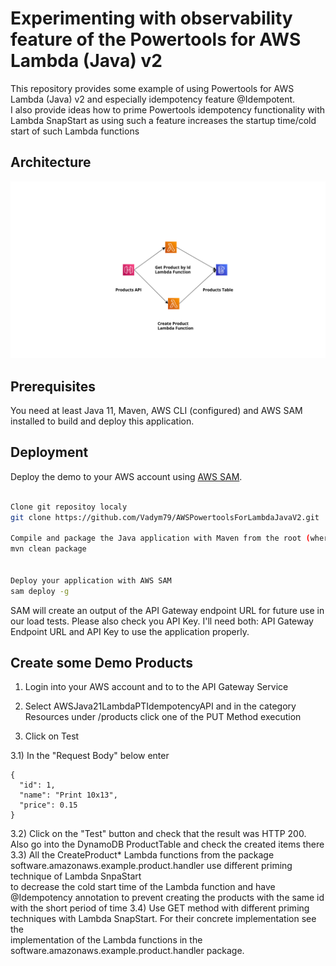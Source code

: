 # Experimenting with observability feature of the Powertools for AWS Lambda (Java) v2

This repository provides some example of using Powertools for AWS Lambda (Java) v2 and especially idempotency feature @Idempotent.  
I also provide ideas how to prime Powertools idempotency functionality with Lambda SnapStart as using such a feature increases the startup time/cold start of such Lambda functions 



## Architecture

<p align="center">
  <img src="/java21-lambda-idempotency/src/main/resources/img/app_arch.png" alt="Application Architecture"/>
</p>


## Prerequisites

You need at least Java 11, Maven, AWS CLI (configured) and AWS SAM installed to build and deploy this application.


## Deployment

 
Deploy the demo to your AWS account using [AWS SAM](https://aws.amazon.com/serverless/sam/).


```bash

Clone git repositoy localy
git clone https://github.com/Vadym79/AWSPowertoolsForLambdaJavaV2.git

Compile and package the Java application with Maven from the root (where pom.xml is located) of the project
mvn clean package


Deploy your application with AWS SAM
sam deploy -g
```
SAM will create an output of the API Gateway endpoint URL for future use in our load tests.
Please also check you API Key. I'll need both: API Gateway Endpoint URL and API Key to use the application properly.


## Create some Demo Products

1) Login into your AWS account and to to the API Gateway Service

2) Select AWSJava21LambdaPTIdempotencyAPI and in the category Resources under /products click one of the PUT Method execution

3) Click on Test 
 

3.1) In the "Request Body" below enter

    {  
      "id": 1,  
      "name": "Print 10x13",  
      "price": 0.15  
    }  

3.2) Click on the "Test" button and check that the result was HTTP 200. Also go into the DynamoDB ProductTable and check the created items there
3.3) All the CreateProduct* Lambda functions from the package software.amazonaws.example.product.handler use different priming technique of Lambda SnpaStart  
to decrease the cold start time of the Lambda function and have @Idempotency annotation to prevent creating the products with the same id  
 with the short period of time 
3.4) Use GET method with different priming techniques with Lambda SnapStart. For their concrete implementation see the   
implementation of the Lambda functions in the software.amazonaws.example.product.handler package.
